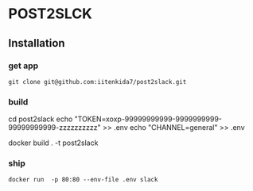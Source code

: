 # POST2SLCK

## Installation 

### get app

```
git clone git@github.com:iitenkida7/post2slack.git
```


### build

cd post2slack
echo "TOKEN=xoxp-99999999999-9999999999-99999999999-zzzzzzzzzz" >> .env
echo "CHANNEL=general" >> .env

docker build . -t post2slack

### ship 

```
docker run  -p 80:80 --env-file .env slack
```

